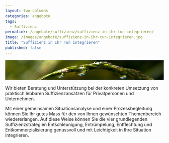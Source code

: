```yaml
---
layout: two-columns
categories: angebote
tags:
  - Suffizienz
permalink: /angebote/suffizienz/suffizienz-in-ihr-tun-integrieren/
image: /images/angebote/suffizienz-in-ihr-tun-integrieren.jpg
title: "Suffizienz in Ihr Tun integrieren"
published: false
---
```

<div class="angebot-top-wide"><img title="Sufizienz" src="/images/angebote/suffizienz-in-ihr-tun-integrieren_sub.jpg"></div>

Wir bieten Beratung und Unterstützung bei der konkreten Umsetzung von praktisch lebbaren Suffizienzansätzen für Privatpersonen und Unternehmen.

Mit einer gemeinsamen Situationsanalyse und einer Prozessbegleitung können Sie Ihr gutes Mass für den von Ihnen gewünschten Themenbereich wiedererlangen. Auf diese Weise können Sie die vier grundlegenden Suffizienzstrategien Entschleunigung, Entrümpelung, Entflechtung und Entkommerzialisierung genussvoll und mit Leichtigkeit in Ihre Situation integrieren.